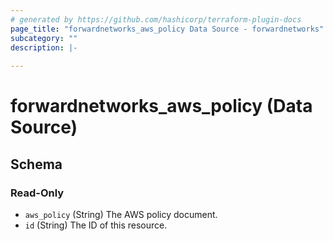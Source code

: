 ```yaml
---
# generated by https://github.com/hashicorp/terraform-plugin-docs
page_title: "forwardnetworks_aws_policy Data Source - forwardnetworks"
subcategory: ""
description: |-
  
---
```


# forwardnetworks_aws_policy (Data Source)





<!-- schema generated by tfplugindocs -->
## Schema

### Read-Only

- `aws_policy` (String) The AWS policy document.
- `id` (String) The ID of this resource.


